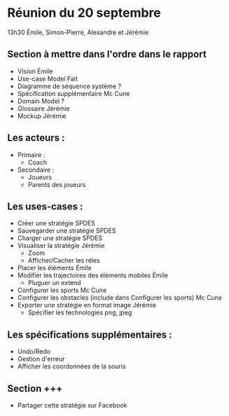 # Réunion du 20 septembre
13h30
Émile, Simon-Pierre, Alexandre et Jérémie


## Section à mettre dans l'ordre dans le rapport
- Vision                            Émile
- Use-case Model                    Fait
- Diagramme de séquence système     ?
- Spécification supplémentaire      Mc Cune
- Domain Model                      ?
- Glossaire                         Jérémie
- Mockup                            Jérémie
 
 
## Les acteurs : 
- Primaire : 
    - Coach
- Secondaire : 
    - Joueurs
    - Parents des joueurs

## Les uses-cases :
- Créer une stratégie                                              SPDES
- Sauvegarder une stratégie                                        SPDES
- Charger une stratégie                                            SPDES
- Visualiser la stratégie                                          Jérémie
    - Zoom
    - Afficher/Cacher les réles
- Placer les éléments                                              Émile
- Modifier les trajectoires des éléments mobiles                   Émile
    - Pluguer un extend
- Configurer les sports                                            Mc Cune
- Configurer les obstacles (include dans Configurer les sports)    Mc Cune
- Exporter une stratégie en format image                           Jérémie
    - Spécifier les technologies png, jpeg
 
 
## Les spécifications supplémentaires :
- Undo/Redo
- Gestion d'erreur 
- Afficher les coordonnées de la souris

 
## Section +++
- Partager cette stratégie sur Facebook
 
 
 
 
 
 
 
 
 
 
 
 
 
 
 
 
 